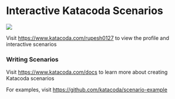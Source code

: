 # Interactive Katacoda Scenarios

[![](http://shields.katacoda.com/katacoda/rupesh0127/count.svg)](https://www.katacoda.com/rupesh0127 "Get your profile on Katacoda.com")

Visit https://www.katacoda.com/rupesh0127 to view the profile and interactive scenarios

### Writing Scenarios
Visit https://www.katacoda.com/docs to learn more about creating Katacoda scenarios

For examples, visit https://github.com/katacoda/scenario-example
